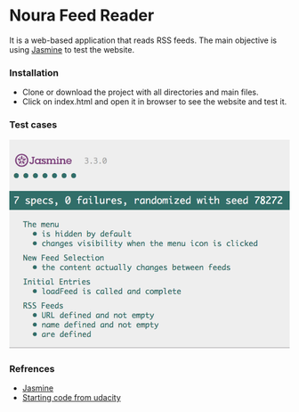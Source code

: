 # Noura Feed Reader

It is a web-based application that reads RSS feeds. The main objective is using [Jasmine](http://jasmine.github.io/) to test the website.

### Installation
- Clone or download the project with all directories and main files.
- Click on index.html and open it in browser to see the website and test it.

### Test cases
![Image of test](img/tests.png)


### Refrences
- [Jasmine](http://jasmine.github.io/)
- [Starting code from udacity](https://github.com/udacity/frontend-nanodegree-feedreader)
